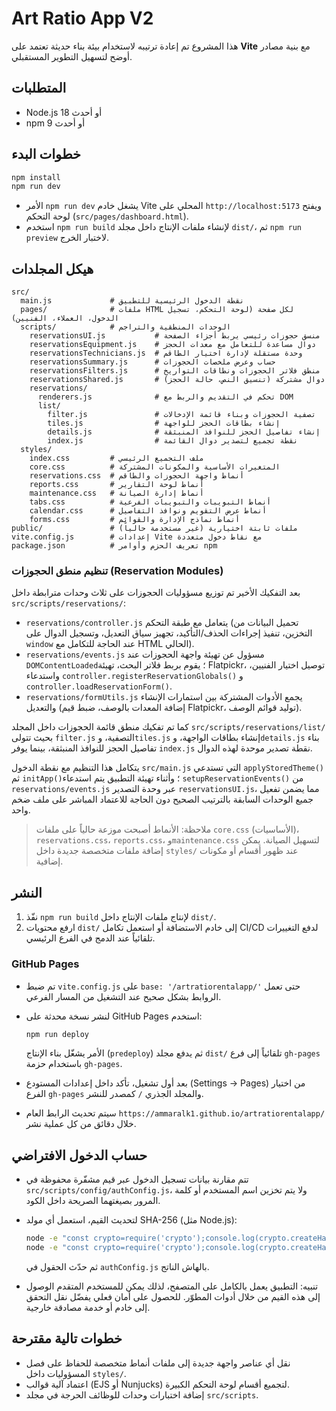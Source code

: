 # Art Ratio App V2

هذا المشروع تم إعادة ترتيبه لاستخدام بيئة بناء حديثة تعتمد على **Vite** مع بنية مصادر أوضح لتسهيل التطوير المستقبلي.

## المتطلبات

- Node.js 18 أو أحدث
- npm 9 أو أحدث

## خطوات البدء

```bash
npm install
npm run dev
```

- الأمر `npm run dev` يشغل خادم Vite المحلي على `http://localhost:5173` ويفتح لوحة التحكم (`src/pages/dashboard.html`).
- استخدم `npm run build` لإنشاء ملفات الإنتاج داخل مجلد `dist/`، ثم `npm run preview` لاختبار الخرج.

## هيكل المجلدات

```
src/
  main.js             # نقطة الدخول الرئيسية للتطبيق
  pages/              # ملفات HTML لكل صفحة (لوحة التحكم، تسجيل الدخول، العملاء، الفنيين)
  scripts/            # الوحدات المنطقية والتراجم
    reservationsUI.js           # منسق حجوزات رئيسي يربط أجزاء الصفحة
    reservationsEquipment.js    # دوال مساعدة للتعامل مع معدات الحجز
    reservationsTechnicians.js  # وحدة مستقلة لإدارة اختيار الطاقم
    reservationsSummary.js      # حساب وعرض ملخصات الحجوزات
    reservationsFilters.js      # منطق فلاتر الحجوزات ونطاقات التواريخ
    reservationsShared.js       # دوال مشتركة (تنسيق النص، حالة الحجز)
    reservations/
      renderers.js              # تحكم في التقديم والربط مع DOM
      list/
        filter.js               # تصفية الحجوزات وبناء قائمة الإدخالات
        tiles.js                # إنشاء بطاقات الحجز للواجهة
        details.js              # إنشاء تفاصيل الحجز للنوافذ المنبثقة
        index.js                # نقطة تجميع لتصدير دوال القائمة
  styles/
    index.css         # ملف التجميع الرئيسي
    core.css          # المتغيرات الأساسية والمكونات المشتركة
    reservations.css  # أنماط واجهة الحجوزات والطاقم
    reports.css       # أنماط لوحة التقارير
    maintenance.css   # أنماط إدارة الصيانة
    tabs.css          # أنماط التبويبات والتبويبات الفرعية
    calendar.css      # أنماط عرض التقويم ونوافذ التفاصيل
    forms.css         # أنماط نماذج الإدارة والقوائم
public/               # ملفات ثابتة اختيارية (غير مستخدمة حالياً)
vite.config.js        # إعدادات Vite مع نقاط دخول متعددة
package.json          # تعريف الحزم وأوامر npm
```

### تنظيم منطق الحجوزات (Reservation Modules)

بعد التفكيك الأخير تم توزيع مسؤوليات الحجوزات على ثلاث وحدات مترابطة داخل `src/scripts/reservations/`:

- `reservations/controller.js` يتعامل مع طبقة التحكم (تحميل البيانات من التخزين، تنفيذ إجراءات الحذف/التأكيد، تجهيز سياق التعديل، وتسجيل الدوال على `window` عند الحاجة للتكامل مع HTML الحالي).
- `reservations/events.js` مسؤول عن تهيئة واجهة الحجوزات عند `DOMContentLoaded`؛ يقوم بربط فلاتر البحث، تهيئة Flatpickr، توصيل اختيار الفنيين، واستدعاء `controller.registerReservationGlobals()` و `controller.loadReservationForm()`.
- `reservations/formUtils.js` يجمع الأدوات المشتركة بين استمارات الإنشاء والتعديل (إضافة المعدات بالوصف، ضبط قيم Flatpickr، توليد قوائم الوصف).

كما تم تفكيك منطق قائمة الحجوزات داخل المجلد `src/scripts/reservations/list/` بحيث تتولى `filter.js` التصفية، و`tiles.js` إنشاء بطاقات الواجهة، و`details.js` بناء تفاصيل الحجز للنوافذ المنبثقة، بينما يوفر `index.js` نقطة تصدير موحدة لهذه الدوال.

يتكامل هذا التنظيم مع نقطة الدخول `src/main.js` التي تستدعي `applyStoredTheme()` ثم `initApp()`؛ وأثناء تهيئة التطبيق يتم استدعاء `setupReservationEvents()` من `reservations/events.js` عبر وحدة التصدير `reservationsUI.js`، مما يضمن تفعيل جميع الوحدات السابقة بالترتيب الصحيح دون الحاجة للاعتماد المباشر على ملف ضخم واحد.

> ملاحظة: الأنماط أصبحت موزعة حالياً على ملفات `core.css` (الأساسيات)، `reservations.css`، `reports.css`، و`maintenance.css` لتسهيل الصيانة. يمكن إضافة ملفات متخصصة جديدة داخل `styles/` عند ظهور أقسام أو مكونات إضافية.

## النشر

1. نفّذ `npm run build` لإنتاج ملفات الإنتاج داخل `dist/`.
2. ارفع محتويات `dist/` إلى خادم الاستضافة أو استعمل تكامل CI/CD لدفع التغييرات تلقائياً عند الدمج في الفرع الرئيسي.

### GitHub Pages

- تم ضبط `vite.config.js` على `base: '/artratiorentalapp/'` حتى تعمل الروابط بشكل صحيح عند التشغيل من المسار الفرعي.
- لنشر نسخة محدثة على GitHub Pages استخدم:

  ```bash
  npm run deploy
  ```

  الأمر يشغّل بناء الإنتاج (`predeploy`) ثم يدفع مجلد `dist/` تلقائياً إلى فرع `gh-pages` باستخدام حزمة `gh-pages`.
- بعد أول تشغيل، تأكد داخل إعدادات المستودع (Settings → Pages) من اختيار الفرع `gh-pages` والمجلد الجذري `/` كمصدر للنشر.
- سيتم تحديث الرابط العام `https://ammaralk1.github.io/artratiorentalapp/` خلال دقائق من كل عملية نشر.

## حساب الدخول الافتراضي

- تتم مقارنة بيانات تسجيل الدخول عبر قيم مشفّرة محفوظة في `src/scripts/config/authConfig.js`، ولا يتم تخزين اسم المستخدم أو كلمة المرور بصيغتهما الصريحة داخل الكود.
- لتحديث القيم، استعمل أي مولد SHA-256 (مثل Node.js):

  ```bash
  node -e "const crypto=require('crypto');console.log(crypto.createHash('sha256').update('NEW_USER').digest('hex'))"
  node -e "const crypto=require('crypto');console.log(crypto.createHash('sha256').update('NEW_PASS').digest('hex'))"
  ```

  ثم حدّث الحقول في `authConfig.js` بالهاش الناتج.
- تنبيه: التطبيق يعمل بالكامل على المتصفح، لذلك يمكن للمستخدم المتقدم الوصول إلى هذه القيم من خلال أدوات المطوّر. للحصول على أمان فعلي يفضّل نقل التحقق إلى خادم أو خدمة مصادقة خارجية.

## خطوات تالية مقترحة

- نقل أي عناصر واجهة جديدة إلى ملفات أنماط متخصصة للحفاظ على فصل المسؤوليات داخل `styles/`.
- اعتماد آلية قوالب (EJS أو Nunjucks) لتجميع أقسام لوحة التحكم الكبيرة.
- إضافة اختبارات وحدات للوظائف الحرجة في مجلد `src/scripts`.
